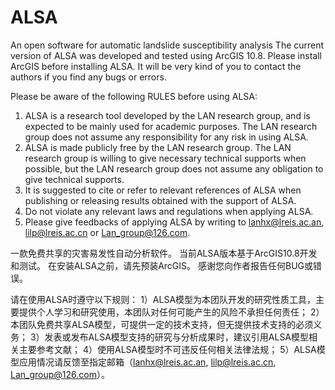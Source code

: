 # ALSA

An open software for automatic landslide susceptibility analysis
The current version of ALSA was developed and tested using ArcGIS 10.8.
Please install ArcGIS before installing ALSA.
It will be very kind of you to contact the authors if you find any bugs or errors.

Please be aware of the following RULES before using ALSA:
1) ALSA is a research tool developed by the LAN research group, and is expected to be mainly used for academic purposes. The LAN research group does not assume any responsibility for any risk in using ALSA.
2) ALSA is made publicly free by the LAN research group. The LAN research group is willing to give necessary technical supports when possible, but the LAN research group does not assume any obligation to give technical supports.
3) It is suggested to cite or refer to relevant references of ALSA when publishing or releasing results obtained with the support of ALSA.
4) Do not violate any relevant laws and regulations when applying ALSA.
5) Please give feedbacks of applying ALSA by writing to lanhx@lreis.ac.an, lilp@lreis.ac.cn or Lan_group@126.com.


一款免费共享的灾害易发性自动分析软件。
当前ALSA版本基于ArcGIS10.8开发和测试。
在安装ALSA之前，请先预装ArcGIS。
感谢您向作者报告任何BUG或错误。

请在使用ALSA时遵守以下规则：
1）ALSA模型为本团队开发的研究性质工具，主要提供个人学习和研究使用，本团队对任何可能产生的风险不承担任何责任；
2）本团队免费共享ALSA模型，可提供一定的技术支持，但无提供技术支持的必须义务；
3）发表或发布ALSA模型支持的研究与分析成果时，建议引用ALSA模型相关主要参考文献；
4）使用ALSA模型时不可违反任何相关法律法规；
5）ALSA模型应用情况请反馈至指定邮箱（lanhx@lreis.ac.an, lilp@lreis.ac.cn, Lan_group@126.com）。


